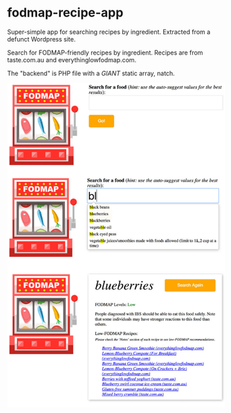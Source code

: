 # fodmap-recipe-app
Super-simple app for searching recipes by ingredient. Extracted from a defunct Wordpress site.

Search for FODMAP-friendly recipes by ingredient. Recipes are from taste.com.au and everythinglowfodmap.com.

The "backend" is PHP file with a *GIANT* static array, natch.

![FODMAP Recipe App screenshots](https://github.com/lukefabish/fodmap-recipe-app/raw/master/screenshots.jpg)
